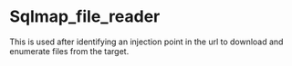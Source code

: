 # Sqlmap_file_reader
This is used after identifying an injection point in the url to download and enumerate files from the target.  
